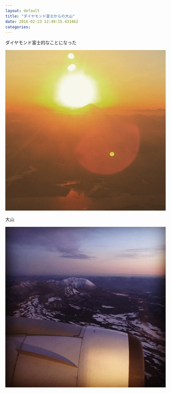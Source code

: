 ```yaml
---
layout: default
title: "ダイヤモンド富士からの大山"
date: 2016-02-23 12:49:15.431462
categories: 
---
```


ダイヤモンド富士的なことになった

![富士山](/assets/images/201602/12677296_224091614596994_1796946295_n.jpg)

大山

![大山](/assets/images/201602/12749927_929867663763011_636490652_n.jpg)


